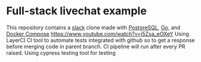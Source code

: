 # Full-stack livechat example

This repository contains a [slack](https://slack.com) clone made with [PostgreSQL](https://www.postgresql.org/), [Go](https://golang.org/), and [Docker Compose](https://docs.docker.com/compose/install/)
https://www.youtube.com/watch?v=j5Zsa_eOXeY 
Using LayerCI CI tool to automate tests integrated with github so to get a response before merging code in parent branch.
CI pipeline will run after every PR raised.
Using cypress testing tool for testing
